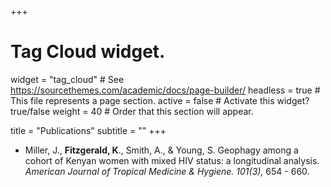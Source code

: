 +++
# Tag Cloud widget.
widget = "tag_cloud"  # See https://sourcethemes.com/academic/docs/page-builder/
headless = true  # This file represents a page section.
active = false # Activate this widget? true/false
weight = 40  # Order that this section will appear.

title = "Publications"
subtitle = ""
+++

- Miller, J., **Fitzgerald, K**., Smith, A., & Young, S. Geophagy among a cohort of Kenyan women with mixed HIV status: a longitudinal analysis. *American
Journal of Tropical Medicine & Hygiene. 101(3),* 654 - 660.
